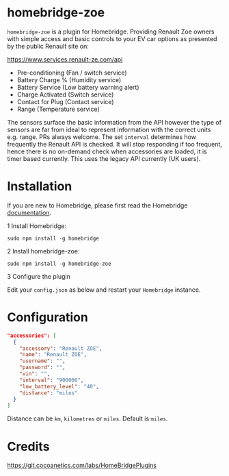 # homebridge-zoe
`homebridge-zoe` is a plugin for Homebridge.  Providing Renault Zoe owners with simple access and basic controls to your EV car options as presented by the public Renault site on:

https://www.services.renault-ze.com/api

* Pre-conditioning (Fan / switch service)
* Battery Charge % (Humidity service)
* Battery Service (Low battery warning alert)
* Charge Activated (Switch service)
* Contact for Plug (Contact service)
* Range (Temperature service)

The sensors surface the basic information from the API however the type of sensors are far from ideal to represent information with the correct units e.g. range.  PRs always welcome.  The set `interval` determines how frequently the Renault API is checked.  It will stop responding if too frequent, hence there is no on-demand check when accessories are loaded, it is timer based currently.  This uses the legacy API currently (UK users).

# Installation
If you are new to Homebridge, please first read the Homebridge [documentation](https://www.npmjs.com/package/homebridge).

1 Install Homebridge:

`sudo npm install -g homebridge`

2 Install homebridge-zoe:

`sudo npm install -g homebridge-zoe`

3 Configure the plugin

Edit your `config.json` as below and restart your `Homebridge` instance.

# Configuration

```json
"accessories": [
  {
    "accessory": "Renault ZOE",
    "name": "Renault ZOE",
    "username": "",
    "password": "",
    "vin": "",
    "interval": "900000",
    "low_battery_level": "40",
    "distance": "miles"
  }
]
```
Distance can be `km`, `kilometres` or `miles`.  Default is `miles`.

# Credits

https://git.cocoanetics.com/labs/HomeBridgePlugins
